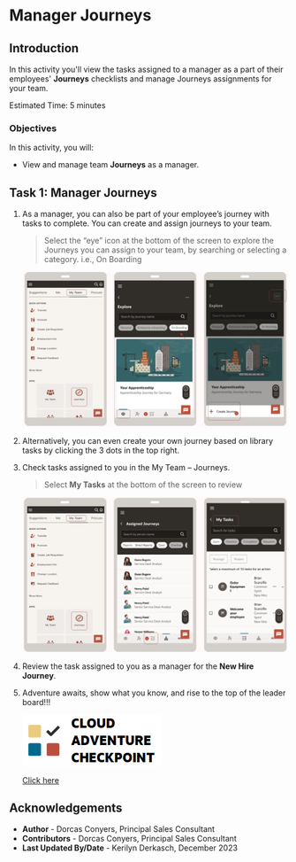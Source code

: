 # Manager Journeys

## Introduction

In this activity you'll view the tasks assigned to a manager as a part of their employees' **Journeys** checklists and manage Journeys assignments for your team.

Estimated Time: 5 minutes


### Objectives


In this activity, you will:
* View and manage team **Journeys** as a manager. 



## Task 1: Manager Journeys


1. As a manager, you can also be part of your employee’s journey with tasks to complete. You can create and assign journeys to your team.


    > Select the “eye” icon at the bottom of the screen to explore the Journeys you can assign to your team, by searching or selecting a category. i.e., On Boarding


    ![Explore Journeys](images\managerjourneyspage.png)

2. Alternatively, you can even create your own journey based on library tasks by clicking the 3 dots in the top right.

3.  Check tasks assigned to you in the My Team – Journeys.


    > Select **My Tasks** at the bottom of the screen to review


    ![My Tasks](images\managerjourneystasks.png)

4. Review the task assigned to you as a manager for the **New Hire Journey**.


5. Adventure awaits, show what you know, and rise to the top of the leader board!!!

    [![Cloud Adventure](../gen-images/cloud-adventure-checkpoint-image.png)](http://apex.oracle.com/pls/apex/f?p=159406:LOGIN_TEAM:::::CC:HCMCLOUDADVENTURE)

    [Click here](http://apex.oracle.com/pls/apex/f?p=159406:LOGIN_TEAM:::::CC:HCMCLOUDADVENTURE) 


## Acknowledgements
* **Author** - Dorcas Conyers, Principal Sales Consultant
* **Contributors** -  Dorcas Conyers, Principal Sales Consultant
* **Last Updated By/Date** - Kerilyn Derkasch, December 2023
